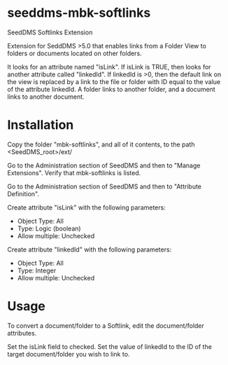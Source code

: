 # seeddms-mbk-softlinks
SeedDMS Softlinks Extension

Extension for SeddDMS >5.0 that enables links from a Folder View to folders or documents located on other folders.

It looks for an attribute named "isLink". If isLink is TRUE, then looks for another attribute called "linkedId". If linkedId is >0, then the default link on the view is replaced by a link to the file or folder with ID equal to the value of the attribute linkedId. A folder links to another folder, and a document links to another document.

Installation
============

Copy the folder "mbk-softlinks", and all of it contents, to the path <SeedDMS_root>/ext/

Go to the Administration section of SeedDMS and then to "Manage Extensions". Verify that mbk-softlinks is listed.

Go to the Administration section of SeedDMS and then to "Attribute Definition".

Create attribute "isLink" with the following parameters:
 - Object Type: All 
 - Type: Logic (boolean)
 - Allow multiple: Unchecked

Create attribute "linkedId" with the following parameters:
 - Object Type: All 
 - Type: Integer
 - Allow multiple: Unchecked
 
 Usage
 =====
 
 To convert a document/folder to a Softlink, edit the document/folder attributes.
 
 Set the isLink field to checked.
 Set the value of linkedId to the ID of the target document/folder you wish to link to.
 
